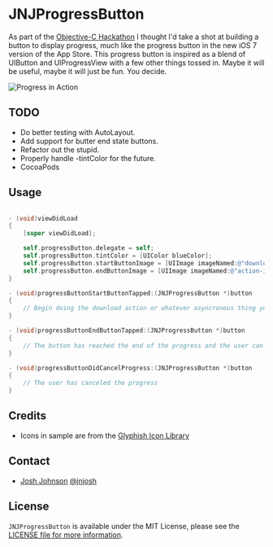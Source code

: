 # JNJProgressButton

As part of the [Objective-C Hackathon](https://objectivechackathon.appspot.com) I thought I'd take a shot at building a button to display progress, much like the progress button in the new iOS 7 version of the App Store. This progress button is inspired as a blend of UIButton and UIProgressView with a few other things tossed in. Maybe it will be useful, maybe it will just be fun. You decide.

![Progress in Action](http://jsh.in/PzVg/JNJProgressButton.gif)

## TODO ##

- Do better testing with AutoLayout. 
- Add support for butter end state buttons.
- Refactor out the stupid.
- Properly handle -tintColor for the future.
- CocoaPods

## Usage ##

```objective-c

- (void)viewDidLoad
{
    [super viewDidLoad];

    self.progressButton.delegate = self;
    self.progressButton.tintColor = [UIColor blueColor];
    self.progressButton.startButtonImage = [UIImage imageNamed:@"download-image"];
    self.progressButton.endButtonImage = [UIImage imageNamed:@"action-image"];
}   

- (void)progressButtonStartButtonTapped:(JNJProgressButton *)button
{
    // Begin doing the download action or whatever asyncronous thing you need to do. Then start updating the progress progerty on the button.
}

- (void)progressButtonEndButtonTapped:(JNJProgressButton *)button
{
    // The button has reached the end of the progress and the user can now do whatever the action needed.
}

- (void)progressButtonDidCancelProgress:(JNJProgressButton *)button
{
    // The user has canceled the progress
}

```

## Credits

- Icons in sample are from the [Glyphish Icon Library](http://www.glyphish.com)

## Contact

- [Josh Johnson](http://jnjosh.com) [@jnjosh](http://twitter.com/jnjosh)

## License

`JNJProgressButton` is available under the MIT License, please see the [LICENSE file for more information](http://jnjosh.mit-license.org/).